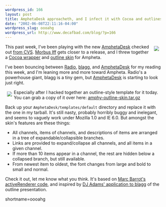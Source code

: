 ```yaml
--- 
wordpress_id: 166
layout: post
title: AmphetaDesk approacheth, and I infect it with Cocoa and outlines.
date: "2002-06-08T22:11:16-04:00"
wordpress_slug: oooahg
wordpress_url: http://www.decafbad.com/blog/?p=166
---
```

<p><a href="http://www.decafbad.com/deus_x/cocoa-dev/ampheta-on-x.jpg" target="_new"><img hspace="6" vspace="6" src="http://www.decafbad.com/mt-images/ampheta-on-x-sm.jpg" border="0" align="right"></a>This past week, I've been playing with the new <a href="http://www.disobey.com/amphetadesk">AmphetaDesk</a> checked out <a href="http://sourceforge.net/cvs/?group_id=21649">from CVS</a>.  <a href="http://www.disobey.com/about/morbus.shtml">Morbus Iff</a> gets closer to a release, and I threw together a <a href="http://www.decafbad.com/deus_x/cocoa-dev/ampheta-on-x.jpg" target="_new">Cocoa wrapper</a> and <a href="http://www.decafbad.com/deus_x/cocoa-dev/amphy-outline-skin.jpg" target="_new">outline skin</a> for Ampheta.</p>
<p>I've been bouncing between <a href="http://radio.userland.com">Radio</a>, <a href="http://www.oreillynet.com/~rael/lang/perl/blagg/">blagg</a>, and <a href="http://www.disobey.com/amphetadesk">AmphetaDesk</a> for my reading this week, and I'm leaning more and more toward Ampheta.  Radio's a powerhouse giant, blagg is a tiny gem, but <a href="http://www.decafbad.com/twiki/bin/view/Main/AmphetaDesk">AmphetaDesk</a> is starting to look just right.</p>
<p><a href="http://www.decafbad.com/mt-images/amphy-outline-skin.jpg" target="_new"><img  hspace="6" vspace="6" src="http://www.decafbad.com/mt-images/amphy-outline-skin-sm.jpg" border="0" align="left"></a>Especially after I hacked together an outline-style template for it today.  You can grab a copy of it over here: <a href="http://www.decafbad.com/gems/amphy-outline-skin.tar.gz">amphy-outline-skin.tar.gz</a></p>
<p>Back up your <code>AmphetaDesk/templates/default</code> directory and replace it with the one in my tarball.  It's still nasty, probably horribly buggy and inelegant, and seems to vaguely work under Mozilla 1.0 and IE 6.0.  But amongst the skin's features are these things:<ul><li>All channels, items of channels, and descriptions of items are arranged in a tree of expandable/collapsible branches.</li><li>Links are provided to expand/collapse all channels, and all items in a given channel.</li><li>If more than 10 items appear in a channel, the rest are hidden below a collapsed branch, but still available.</li><li>From newest item to oldest, the font changes from large and bold to small and normal.</li></ul>Check it out, let me know what you think.  It's based on <a href="http://radio.weblogs.com/0104487/gems/activeRenderer/outliner.txt">Marc Barrot's activeRenderer code</a>, and inspired by <a href="http://www.pipetree.com/qmacro/2002/Jun/2#slamwedge">DJ Adams' application to blagg</a> of the outline presentation.</p>
<!--more-->
shortname=oooahg
